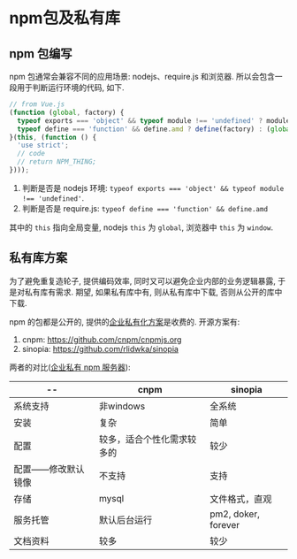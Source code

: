 # npm包及私有库

## npm 包编写

npm 包通常会兼容不同的应用场景: nodejs、require.js 和浏览器. 所以会包含一段用于判断运行环境的代码, 如下.

```javascript
// from Vue.js
(function (global, factory) {
  typeof exports === 'object' && typeof module !== 'undefined' ? module.exports = factory() :
  typeof define === 'function' && define.amd ? define(factory) : (global.NPM_THING = factory());
}(this, (function () {
  'use strict';
  // code
  // return NPM_THING;
})));
```

1. 判断是否是 nodejs 环境: `typeof exports === 'object' && typeof module !== 'undefined'`.
2. 判断是否是 require.js: `typeof define === 'function' && define.amd`

其中的 `this` 指向全局变量, nodejs `this` 为 `global`, 浏览器中 `this` 为 `window`.



## 私有库方案

为了避免重复造轮子, 提供编码效率, 同时又可以避免企业内部的业务逻辑暴露, 于是对私有库有需求. 期望, 如果私有库中有, 则从私有库中下载, 否则从公开的库中下载.

npm 的包都是公开的, 提供的[企业私有化方案](https://www.npmjs.com/enterprise)是收费的. 开源方案有:

1. cnpm: <https://github.com/cnpm/cnpmjs.org>
2. sinopia: <https://github.com/rlidwka/sinopia>

两者的对比([企业私有 npm 服务器](https://www.jianshu.com/p/659fb418c9e3)):

-- | cnpm | sinopia
--- | --- | ---
系统支持 | 非windows | 全系统
安装 | 复杂 | 简单
配置 | 较多，适合个性化需求较多的 | 较少
配置——修改默认镜像 | 不支持 | 支持
存储 | mysql | 文件格式，直观
服务托管 | 默认后台运行 | pm2, doker, forever
文档资料 | 较多 | 较少
